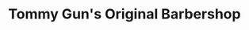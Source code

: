 ---
title: "Tommy Gun's Original Barbershop"
url: /edmonton/tommy-guns-original-barbershop-currents-drive-nw/
shop: hairdresser
---